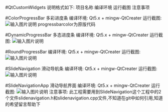 #QtCustomWidgets
说明格式如下:
项目名称
编译环境
运行截图
注意事项

#ColorProgressBar
多彩进度条
编译环境: 
Qt5.x + mingw-QtCreater
运行截图:
![输入图片说明](http://git.oschina.net/uploads/images/2017/0210/152639_3e0c00d8_66940.gif "多彩进度条演示")
progressbarcolor为原版代码

#DynamicProgressBar
多态进度条
编译环境: 
Qt5.x + mingw-QtCreater
运行截图:
![输入图片说明](http://git.oschina.net/uploads/images/2017/0211/165248_e8a246ca_66940.gif "多态进度条")

#RoundProgressBar
编译环境: 
Qt5.x + mingw-QtCreater
运行截图:
![输入图片说明](http://git.oschina.net/uploads/images/2017/0209/152434_e4d074cb_66940.gif "圆形进度条运行展示")

#SlideNavigation
滑动导航条
编译环境: 
Qt5.x + mingw-QtCreater
运行截图:
![输入图片说明](http://git.oschina.net/uploads/images/2017/0217/120248_35bf6ddc_66940.gif "滑动导航条")


#SlideNavigationApp
滑动导航界面
编译环境: 
Qt5.x + mingw-QtCreater
运行截图:
![输入图片说明](http://git.oschina.net/uploads/images/2017/0216/233817_d5e5f163_66940.gif "滑动导航界面")
注意事项:
此工程需要用到SlideNavigation这个工程中的2个文件slidenavigation.h和slidenavigation.cpp文件,不知道在git中如何引用,知道的希望留言帮助下
